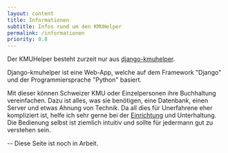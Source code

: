 ```yaml
---
layout: content
title: Informationen
subtitle: Infos rund um den KMUHelper
permalink: /informationen
priority: 0.8
---
```


Der KMUHelper besteht zurzeit nur aus [django-kmuhelper](https://rafaelurben.ch/django-kmuhelper).
<!-- Evtl. wird es in Zukunft eine App dazu geben, diese ist jedoch zurzeit nicht in Planung.  -->
Django-kmuhelper ist eine Web-App, welche auf dem Framework "Django" und der Programmiersprache "Python" basiert.

Mit dieser können Schweizer KMU oder Einzelpersonen ihre Buchhaltung vereinfachen. Dazu ist alles, was sie benötigen, eine Datenbank, einen Server und etwas Ahnung von Technik. Da all dies für Unerfahrene eher kompliziert ist, helfe ich sehr gerne bei der [Einrichtung](https://rafaelurben.ch/django-kmuhelper/installation) und Unterhaltung. Die Bedienung selbst ist ziemlich intuitiv und sollte für jedermann gut zu verstehen sein.

-- Diese Seite ist noch in Arbeit.
